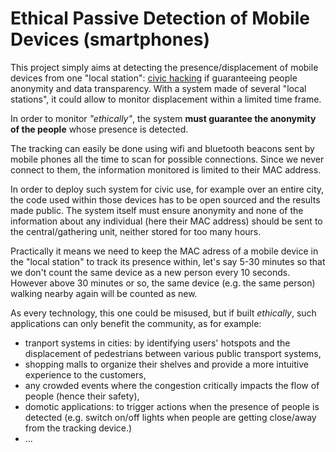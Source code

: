 # Ethical Passive Detection of Mobile Devices (smartphones)

This project simply aims at detecting the presence/displacement of mobile devices from one "local station": [civic hacking](https://opengovdata.io/2014/civic-hacking/) if guaranteeing people anonymity and data transparency.
With a system made of several "local stations", it could allow to monitor displacement within a limited time frame.

In order to monitor *"ethically"*, the system **must guarantee the anonymity of the people** whose presence is detected.

The tracking can easily be done using wifi and bluetooth beacons sent by mobile phones all the time to scan for possible connections. Since we never connect to them, the information monitored is limited to their MAC address.

In order to deploy such system for civic use, for example over an entire city, the code used within those devices has to be open sourced and the results made public. The system itself must ensure anonymity and none of the information about any individual (here their MAC address) should be sent to the central/gathering unit, neither stored for too many hours.

Practically it means we need to keep the MAC adress  of a mobile device in the "local station" to track its presence within, let's say 5-30 minutes so that we don't count the same device as a new person every 10 seconds. However above 30 minutes or so, the same device (e.g. the same person) walking nearby again will be counted as new.

As every technology, this one could be misused, but if built *ethically*, such applications can only benefit the community, as for example:
* tranport systems in cities: by identifying users' hotspots and the displacement of pedestrians between various public transport systems,
* shopping malls to organize their shelves and provide a more intuitive experience to the customers,
* any crowded events where the congestion critically impacts the flow of people (hence their safety),
* domotic applications: to trigger actions when the presence of people is detected (e.g. switch on/off lights when people are getting close/away from the tracking device.)
* ...